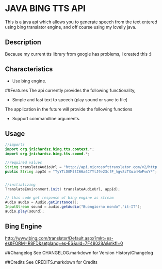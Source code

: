 # JAVA BING TTS API

This is a  java api which allows you to generate speech from the text entered using bing translator engine, and off course using my lovelly java.

## Description

Because my current tts library from google has problems, I created this :)

## Characteristics

  * Use bing engine.

##Features
The api currently provides the following functionality,

  * Simple and fast text to speech (play sound or save to file)
  
The application in the future will provide the following functions

   * Support commandline arguments.

## Usage


```java
//imports
import org.jrichardsz.bing.tts.context.*;
import org.jrichardsz.bing.tts.sound.*;

//required values
String translateAudioUrl = "http://api.microsofttranslator.com/v2/http.svc/speak?appId={appId}&language={languaje}&format=audio/mp3&options=MinSize|male&text={text}";
public String appId = "TyYTiDGMltI66a4CYYlJ9e23cfF_hgv8zTXuinMoPvoY*";		


//initializing
TranslateEnvironment.init( translateAudioUrl, appId);

// this code get response of bing engine as stream
Audio audio = Audio.getInstance();
InputStream sound = audio.getAudio("Buongiorno mondo","it-IT");
audio.play(sound);

```

## Bing Engine
http://www.bing.com/translator/Default.aspx?mkt=es-es&FORM=R8FD&setplang=es-ES&uid=7F48028A&mkfl=0


##Changelog
See CHANGELOG.markdown for Version History/Changelog

##Credits
See CREDITS.markdown for Credits
